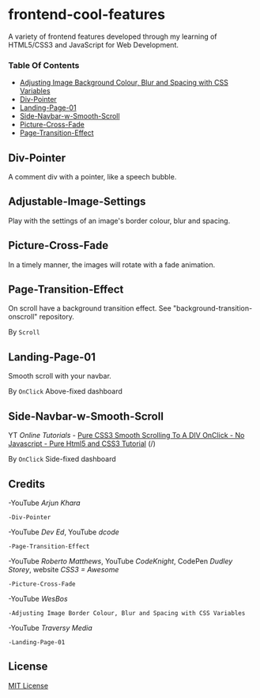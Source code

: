 # frontend-cool-features

A variety of frontend features developed through my learning of HTML5/CSS3 and JavaScript for Web Development.

### Table Of Contents

* [Adjusting Image Background Colour, Blur and Spacing with CSS Variables](#Adjustable-Image-Settings)
* [Div-Pointer](#Div-Pointer)
* [Landing-Page-01](#Landing-Page-01)
* [Side-Navbar-w-Smooth-Scroll](#Side-Navbar-w-Smooth-Scroll)
* [Picture-Cross-Fade](#Picture-Cross-Fade)
* [Page-Transition-Effect](#Page-Transition-Effect)

## Div-Pointer

A comment div with a pointer, like a speech bubble.

## Adjustable-Image-Settings

Play with the settings of an image's border colour, blur and spacing.

## Picture-Cross-Fade

In a timely manner, the images will rotate with a fade animation.

## Page-Transition-Effect

On scroll have a background transition effect. See "background-transition-onscroll" repository.

By `Scroll`

## Landing-Page-01

Smooth scroll with your navbar.

By `OnClick` Above-fixed dashboard

## Side-Navbar-w-Smooth-Scroll

YT _Online Tutorials_ - [Pure CSS3 Smooth Scrolling To A DIV OnClick - No Javascript - Pure Html5 and CSS3 Tutorial](https://youtu.be/KbMJPNXYYnw) (/)

By `OnClick` Side-fixed dashboard

## Credits

-YouTube _Arjun Khara_

    -Div-Pointer

-YouTube _Dev Ed_, YouTube _dcode_

    -Page-Transition-Effect

-YouTube _Roberto Matthews_, YouTube _CodeKnight_, CodePen _Dudley Storey_, website _CSS3 = Awesome_

    -Picture-Cross-Fade

-YouTube _WesBos_

    -Adjusting Image Border Colour, Blur and Spacing with CSS Variables

-YouTube _Traversy Media_

    -Landing-Page-01
## License

[MIT License](https://github.com/UnorthodoxThing/frontend-cool-features/blob/master/License)
